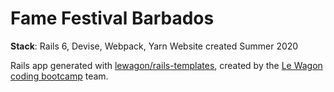 # Fame Festival Barbados
**Stack**: Rails 6, Devise, Webpack, Yarn
Website created Summer 2020

Rails app generated with [lewagon/rails-templates](https://github.com/lewagon/rails-templates), created by the [Le Wagon coding bootcamp](https://www.lewagon.com) team.
